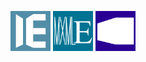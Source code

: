 <a href="https://github.com/hydroperfoxie" target="_blank"><img src="icons/ie.png" alt="IE" width="64"></a>
<a href="https://github.com/mxmlextrema" target="_blank"><img src="icons/mxmlextrema.png" alt="MXMLExtrema" width="64"></a>
<a href="https://github.com/metropicture" target="_blank"><img src="icons/metropicture.png" alt="IE" width="64"></a>
